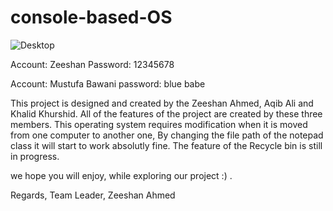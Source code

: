 # console-based-OS
![Desktop](https://user-images.githubusercontent.com/70436876/235218706-7bce5077-be80-4109-be12-f9c0e7cd87a3.PNG)

Account: Zeeshan 
Password: 12345678

Account: Mustufa Bawani
password: blue babe


This project is designed and created by the Zeeshan Ahmed, Aqib Ali and Khalid Khurshid.
All of the features of the project are created by these three members.
This operating system requires modification when it is moved from one computer to another one, By changing the file path of the 
notepad class it will start to work absolutly fine.
The feature of the Recycle bin is still in progress.

we hope you will enjoy, while exploring our project :) . 

Regards,
Team Leader,
Zeeshan Ahmed
